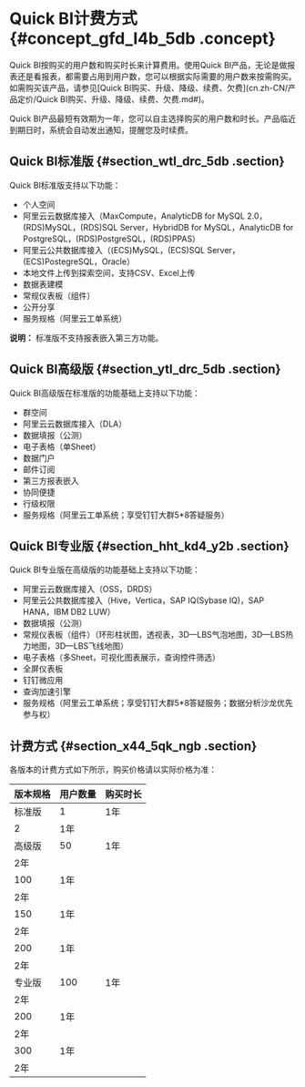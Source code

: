 # Quick BI计费方式 {#concept_gfd_l4b_5db .concept}

Quick BI按购买的用户数和购买时长来计算费用。使用Quick BI产品，无论是做报表还是看报表，都需要占用到用户数，您可以根据实际需要的用户数来按需购买。如需购买该产品，请参见[Quick BI购买、升级、降级、续费、欠费](cn.zh-CN/产品定价/Quick BI购买、升级、降级、续费、欠费.md#)。

Quick BI产品最短有效期为一年，您可以自主选择购买的用户数和时长。产品临近到期日时，系统会自动发出通知，提醒您及时续费。

## Quick BI标准版 {#section_wtl_drc_5db .section}

Quick BI标准版支持以下功能：

-   个人空间
-   阿里云云数据库接入（MaxCompute，AnalyticDB for MySQL 2.0，\(RDS\)MySQL，\(RDS\)SQL Server，HybridDB for MySQL，AnalyticDB for PostgreSQL，\(RDS\)PostgreSQL，\(RDS\)PPAS）
-   阿里云公共数据库接入（\(ECS\)MySQL，\(ECS\)SQL Server，\(ECS\)PostegreSQL，Oracle）
-   本地文件上传到探索空间，支持CSV、Excel上传
-   数据表建模
-   常规仪表板（组件）
-   公开分享
-   服务规格（阿里云工单系统）

**说明：** 标准版不支持报表嵌入第三方功能。

## Quick BI高级版 {#section_ytl_drc_5db .section}

Quick BI高级版在标准版的功能基础上支持以下功能：

-   群空间
-   阿里云云数据库接入（DLA）
-   数据填报（公测）
-   电子表格（单Sheet）
-   数据门户
-   邮件订阅
-   第三方报表嵌入
-   协同便捷
-   行级权限
-   服务规格（阿里云工单系统；享受钉钉大群5\*8答疑服务）

## Quick BI专业版 {#section_hht_kd4_y2b .section}

Quick BI专业版在高级版的功能基础上支持以下功能：

-   阿里云云数据库接入（OSS，DRDS）
-   阿里云公共数据库接入（Hive，Vertica，SAP IQ\(Sybase IQ\)，SAP HANA，IBM DB2 LUW）
-   数据填报（公测）
-   常规仪表板（组件）（环形柱状图，透视表，3D—LBS气泡地图，3D—LBS热力地图，3D—LBS飞线地图）
-   电子表格（多Sheet，可视化图表展示，查询控件筛选）
-   全屏仪表板
-   钉钉微应用
-   查询加速引擎
-   服务规格（阿里云工单系统；享受钉钉大群5\*8答疑服务；数据分析沙龙优先参与权）

## 计费方式 {#section_x44_5qk_ngb .section}

各版本的计费方式如下所示，购买价格请以实际价格为准：

|版本规格|用户数量|购买时长|
|----|----|----|
|标准版|1|1年|
|2|1年|
|高级版|50|1年|
|2年|
|100|1年|
|2年|
|150|1年|
|2年|
|200|1年|
|2年|
|专业版|100|1年|
|2年|
|200|1年|
|2年|
|300|1年|
|2年|

